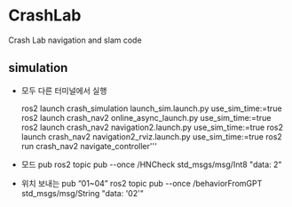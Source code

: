 # CrashLab
Crash Lab navigation and slam code

## simulation
* 모두 다른 터미널에서 실행
  

    ros2 launch crash_simulation launch_sim.launch.py use_sim_time:=true
    ros2 launch crash_nav2 online_async_launch.py use_sim_time:=true
    ros2 launch crash_nav2 navigation2.launch.py use_sim_time:=true
    ros2 launch crash_nav2 navigation2_rviz.launch.py use_sim_time:=true
    ros2 run crash_nav2 navigate_controller'''
  
* 모드 pub
    ros2 topic pub --once /HNCheck std_msgs/msg/Int8 "data: 2"
  
* 위치 보내는 pub “01~04”
    ros2 topic pub --once /behaviorFromGPT std_msgs/msg/String "data: '02'"
